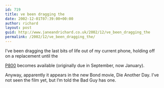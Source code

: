 ```yaml
---
id: 719
title: ve been dragging the
date: 2002-12-01T07:39:00+00:00
author: richard
layout: post
guid: http://www.janeandrichard.co.uk/2002/12/ve_been_dragging_the
permalink: /2002/12/ve_been_dragging_the/
---
```

I&#8217;ve been dragging the last bits of life out of my current phone, holding off on a replacement until the
  
[P800](http://www.sonyericsson.com/P800/) becomes available (originally due in September, now January).
  
Anyway, apparently it appears in the new Bond movie, Die Another Day. I&#8217;ve not seen the film yet, but I&#8217;m told the Bad Guy has one.